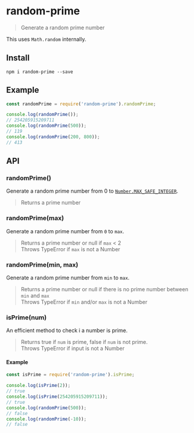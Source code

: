# random-prime

> Generate a random prime number

This uses `Math.random` internally.

## Install
```
npm i random-prime --save
```

## Example
```javascript
const randomPrime = require('random-prime').randomPrime;

console.log(randomPrime());
// 254205915209711
console.log(randomPrime(500));
// 119
console.log(randomPrime(200, 800));
// 413
```

## API

### randomPrime()
Generate a random prime number from 0 to [`Number.MAX_SAFE_INTEGER`](https://developer.mozilla.org/en-US/docs/Web/JavaScript/Reference/Global_Objects/Number/MAX_SAFE_INTEGER).

> Returns a prime number

### randomPrime(max)
Generate a random prime number from `0` to `max`.

> Returns a prime number or null if `max` < 2  
> Throws TypeError if `max` is not a Number

### randomPrime(min, max)
Generate a random prime number from `min` to `max`.

> Returns a prime number or null if there is no prime number between `min` and `max`  
> Throws TypeError if `min` and/or `max` is not a Number

### isPrime(num)
An efficient method to check i a number is prime.
> Returns true if `num` is prime, false if `num` is not prime.  
> Throws TypeError if input is not a Number

#### Example
```javascript
const isPrime = require('random-prime').isPrime;

console.log(isPrime(2));
// true
console.log(isPrime(254205915209711));
// true
console.log(randomPrime(500));
// false
console.log(randomPrime(-10));
// false
```

